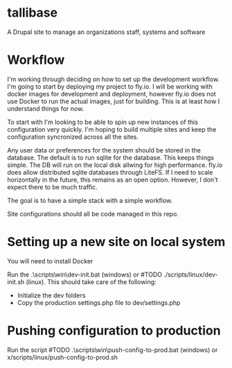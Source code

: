 # tallibase
A Drupal site to manage an organizations staff, systems and software

# Workflow
I'm working through deciding on how to set up the development workflow. I'm going to start by deploying my project to fly.io. I will be working with docker images for development and deployment, however fly.io does not use Docker to run the actual images, just for building. This is at least how I understand things for now.

To start with I'm looking to be able to spin up new instances of this configuration very quickly. I'm hoping to build multiple sites and keep the configuration syncronized across all the sites.

Any user data or preferences for the system should be stored in the database. The default is to run sqlite for the database. This keeps things simple. The DB will run on the local disk allwing for high performance. fly.io does allow distributed sqlite databases through LiteFS. If I need to scale horizontally in the future, this remains as an open option. However, I don't expect there to be much traffic.

The goal is to have a simple stack with a simple workflow.

Site configurations should all be code managed in this repo.

# Setting up a new site on local system
You will need to install Docker

Run the .\scripts\win\dev-init.bat (windows) or #TODO ./scripts/linux/dev-init.sh (linux). This should take care of the following:
- Initialize the dev folders
- Copy the production settings.php file to dev/settings.php

# Pushing configuration to production
Run the script #TODO .\scripts\win\push-config-to-prod.bat (windows) or x/scripts/linux/push-config-to-prod.sh